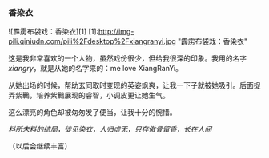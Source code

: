 ### 香染衣

![霹雳布袋戏：香染衣][1]
[1]:http://img-pili.qiniudn.com/pili%2Fdesktop%2Fxiangranyi.jpg "霹雳布袋戏：香染衣"

<!-- more -->

这是我非常喜欢的一个人物，虽然戏份很少，但给我很深的印象。我用的名字*xiangry*，就是从她的名字来的：me love XiangRanYi。

从她出场的时候，帮助玄同取时变现的英姿飒爽，让我一下子就被她吸引。后面捉弄紫鷨，培养紫鷨展现的睿智，小调皮更让她生气。

这么漂亮的角色却被匆匆发了便当，让我十分的惋惜。

_料所未料的结局，徒见染衣，人归虚无，只存傲骨留香，长在人间_

（以后会继续丰富）